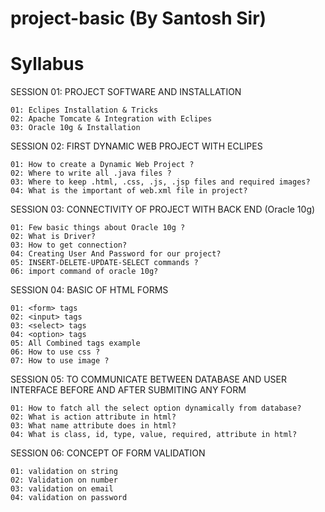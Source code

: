 # project-basic (By Santosh Sir)
Syllabus
========
SESSION 01: PROJECT SOFTWARE AND INSTALLATION
```
01: Eclipes Installation & Tricks
02: Apache Tomcate & Integration with Eclipes
03: Oracle 10g & Installation
```

SESSION 02: FIRST DYNAMIC WEB PROJECT WITH ECLIPES
```
01: How to create a Dynamic Web Project ?
02: Where to write all .java files ?
03: Where to keep .html, .css, .js, .jsp files and required images?
04: What is the important of web.xml file in project?
```
SESSION 03: CONNECTIVITY OF PROJECT WITH BACK END (Oracle 10g)
```
01: Few basic things about Oracle 10g ?
02: What is Driver?
03: How to get connection?
04: Creating User And Password for our project?
05: INSERT-DELETE-UPDATE-SELECT commands ?
06: import command of oracle 10g?
```
SESSION 04: BASIC OF HTML FORMS
```
01: <form> tags
02: <input> tags
03: <select> tags
04: <option> tags
05: All Combined tags example
06: How to use css ?
07: How to use image ?
```
SESSION 05: TO COMMUNICATE BETWEEN DATABASE AND USER INTERFACE BEFORE AND AFTER SUBMITING ANY FORM
```
01: How to fatch all the select option dynamically from database?
02: What is action attribute in html?
03: What name attribute does in html?
04: What is class, id, type, value, required, attribute in html?
```
SESSION 06: CONCEPT OF FORM VALIDATION
```
01: validation on string
02: Validation on number
03: validation on email
04: validation on password
```
